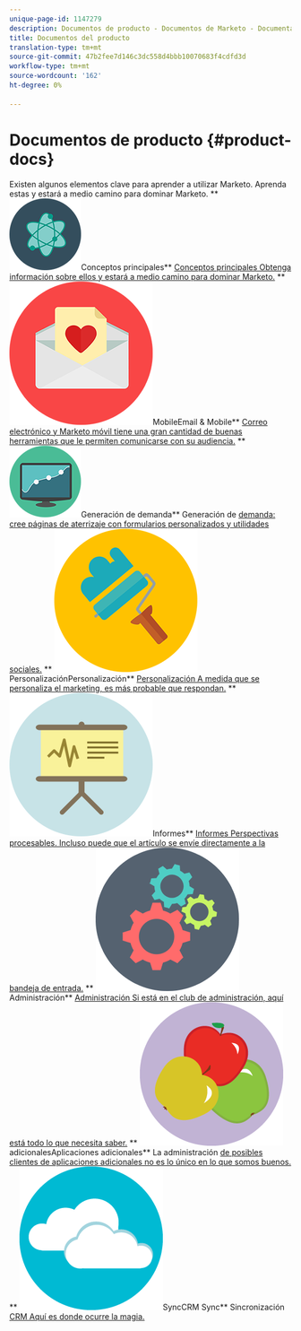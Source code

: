 ```yaml
---
unique-page-id: 1147279
description: Documentos de producto - Documentos de Marketo - Documentación del producto
title: Documentos del producto
translation-type: tm+mt
source-git-commit: 47b2fee7d146c3dc558d4bbb10070683f4cdfd3d
workflow-type: tm+mt
source-wordcount: '162'
ht-degree: 0%

---
```



# Documentos de producto {#product-docs}

Existen algunos elementos clave para aprender a utilizar Marketo. Aprenda estas y estará a medio camino para dominar Marketo.
** ![Conceptos principales](assets/education-science-12.png)Conceptos principales** [Conceptos principales Obtenga información sobre ellos y estará a medio camino para dominar Marketo.](product-docs/core-marketo-concepts.md)     **  ![Correo electrónico y ](assets/valentine-day-10.png)MobileEmail &amp; Mobile**  [Correo electrónico y Marketo móvil tiene una gran cantidad de buenas herramientas que le permiten comunicarse con su audiencia.](https://docs.marketo.com/pages/viewpage.action?pageId=557076)     **  ![Generación de demanda ](assets/seo-04.png)Generación de demanda** Generación de  [demanda: cree páginas de aterrizaje con formularios personalizados y utilidades sociales.](product-docs/demand-generation.md)     **  ![](assets/graphic-design-tools-19.png)PersonalizaciónPersonalización**  [Personalización A medida que se personaliza el marketing, es más probable que respondan.](product-docs/personalization.md)     **  ![](assets/office-21.png)Informes**  [Informes Perspectivas procesables. Incluso puede que el artículo se envíe directamente a la bandeja de entrada.](product-docs/reporting.md)     **  ![](assets/technology-08.png)Administración**  [Administración Si está en el club de administración, aquí está todo lo que necesita saber.](https://docs.marketo.com/display/DOCS/Administration)     **  ![Aplicaciones ](assets/food-10.png)adicionalesAplicaciones adicionales** La administración  [de posibles clientes de aplicaciones adicionales no es lo único en lo que somos buenos.](product-docs/additional-apps.md)     **  ![CRM ](assets/seo-33.png)SyncCRM Sync** Sincronización  [CRM Aquí es donde ocurre la magia.](product-docs/crm-sync.md)